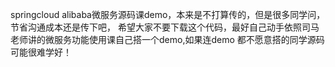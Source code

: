 springcloud alibaba微服务源码课demo，本来是不打算传的，但是很多同学问，节省沟通成本还是传下吧，
希望大家不要下载这个代码，最好自己动手依照司马老师讲的微服务功能使用课自己搭一个demo,如果连demo
都不愿意搭的同学源码可能很难学好！